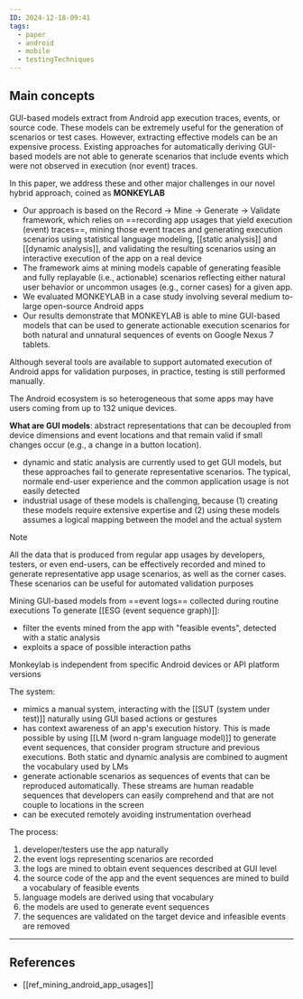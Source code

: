 ```yaml
---
ID: 2024-12-18-09:41
tags:
  - paper
  - android
  - mobile
  - testingTechniques
---
```

## Main concepts

GUI-based models extract from Android app execution traces, events, or source code. These models can be extremely useful for the generation of scenarios or test cases. However, extracting effective models can be an expensive process. Existing approaches for automatically deriving GUI-based models are not able to generate scenarios that include events which were not observed in execution (nor event) traces. 

In this paper, we address these and other major challenges in our novel hybrid approach, coined as **MONKEYLAB**
- Our approach is based on the Record → Mine → Generate → Validate framework, which relies on ==recording app usages that yield execution (event) traces==, mining those event traces and generating execution scenarios using statistical language modeling, [[static analysis]] and [[dynamic analysis]], and validating the resulting scenarios using an interactive execution of the app on a real device
- The framework aims at mining models capable of generating feasible and fully replayable (i.e., actionable) scenarios reflecting either natural user behavior or uncommon usages (e.g., corner cases) for a given app. 
- We evaluated MONKEYLAB in a case study involving several medium to-large open-source Android apps
- Our results demonstrate that MONKEYLAB is able to mine GUI-based models that can be used to generate actionable execution scenarios for both natural and unnatural sequences of events on Google Nexus 7 tablets.

Although several tools are available to support automated execution of Android apps for validation purposes, in practice, testing is still performed manually.

The Android ecosystem is so heterogeneous that some apps may have users coming from up to 132 unique devices.

**What are GUI models**: abstract representations that can be decoupled from device dimensions and event locations and that remain valid if small changes occur (e.g., a change in a button location). 
- dynamic and static analysis are currently used to get GUI models, but these approaches fail to generate representative scenarios. The typical, normale end-user experience and the common application usage is not easily detected
- industrial usage of these models is challenging, because (1) creating these models require extensive expertise and (2) using these models assumes a logical mapping between the model and the actual system

> [!NOTE]
> All the data that is produced from regular app usages by developers, testers, or even end-users, can be effectively recorded and mined to generate representative app usage scenarios, as well as the corner cases. These scenarios can be useful for automated validation purposes

Mining GUI-based models from ==event logs== collected during routine executions
To generate [[ESG (event sequence graph)]]:
- filter the events mined from the app with "feasible events", detected with a static analysis
- exploits a space of possible interaction paths

Monkeylab is independent from specific Android devices or API platform versions

The system:
- mimics a manual system, interacting with the [[SUT (system under test)]] naturally using GUI based actions or gestures
- has context awareness of an app's execution history. This is made possible by using  [[LM (word n-gram language model)]] to generate event sequences, that consider program structure and previous executions. Both static and dynamic analysis are combined to augment the vocabulary used by LMs
- generate actionable scenarios as sequences of events that can be reproduced automatically. These streams are human readable sequences that developers can easily comprehend and that are not couple to locations in the screen
- can be executed remotely avoiding instrumentation overhead

The process:
1. developer/testers use the app naturally
2. the event logs representing scenarios are recorded
3. the logs are mined to obtain event sequences described at GUI level
4. the source code of the app and the event sequences are mined to build a vocabulary of feasible events
5. language models are derived using that vocabulary
6. the models are used to generate event sequences
7. the sequences are validated on the target device and infeasible events are removed

---
## References
- [[ref_mining_android_app_usages]]

